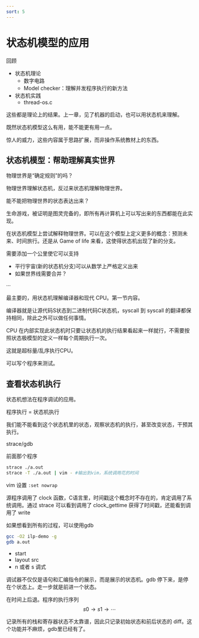```yaml
---
sort: 5
---
```

# 状态机模型的应用

回顾
- 状态机理论
  - 数字电路
  - Model checker：理解并发程序执行的新方法
- 状态机实践
  - thread-os.c

这些都是理论上的结果。上一章，见了机器的启动，也可以用状态机来理解。

既然状态机模型这么有用，能不能更有用一点。

惊人的威力，这些内容属于思路扩展，而非操作系统教材上的东西。

## 状态机模型：帮助理解真实世界

物理世界是“确定规则”的吗？

物理世界理解状态机，反过来状态机理解物理世界。

能不能把物理世界的状态表达出来？

生命游戏，被证明是图灵完备的，即所有再计算机上可以写出来的东西都能在此实现。

在状态机模型上尝试解释物理世界。可以在这个模型上定义更多的概念：预测未来、时间旅行。还是从 Game of life 来看，这使得状态机出现了新的分支。

需要添加一个公里使它可以支持
- 平行宇宙(新的状态机分支)可以从数学上严格定义出来
- 如果世界线需要合并？

···

最主要的，用状态机理解编译器和现代 CPU。第一节内容。

编译器就是让源代码S状态到二进制代码C状态机，syscall 到 syscall 的翻译都保持相同，除此之外可以做任何事情。

CPU 在内部实现此状态机时只要让状态机的执行结果看起来一样就行，不需要按照状态极模型的定义一样每个周期执行一次。

这就是超标量/乱序执行CPU。

可以写个程序来测试。

## 查看状态机执行

状态机想法在程序调试的应用。

程序执行 = 状态机执行

我们能不能看到这个状态机里的状态，观察状态机的执行，甚至改变状态，干预其执行。

strace/gdb

前面那个程序

```bash
strace ./a.out
strace -T ./a.out | vim - #输出到vim，系统调用花的时间
```
vim 设置 `:set nowrap`

源程序调用了 clock 函数，C语言里，时间戳这个概念时不存在的，肯定调用了系统调用。通过 strace 可以看到调用了 clock_gettime 获得了时间戳，还能看到调用了 write

如果想看到所有的过程，可以使用gdb

```bash
gcc -O2 ilp-demo -g
gdb a.out
```

- start
- layout src
- n 或者 s 调式

调试器不仅仅是语句和汇编指令的展示，而是展示的状态机。gdb 停下来，是停在个状态上。走一步就是前进一个状态。

在时间上后退。程序的执行序列 $$ s0 \to s1 \to \cdots $$

记录所有的栈和寄存器状态不太靠谱，因此只记录初始状态和前后状态的 diff。这个功能并不麻烦，gdb里已经有了。



